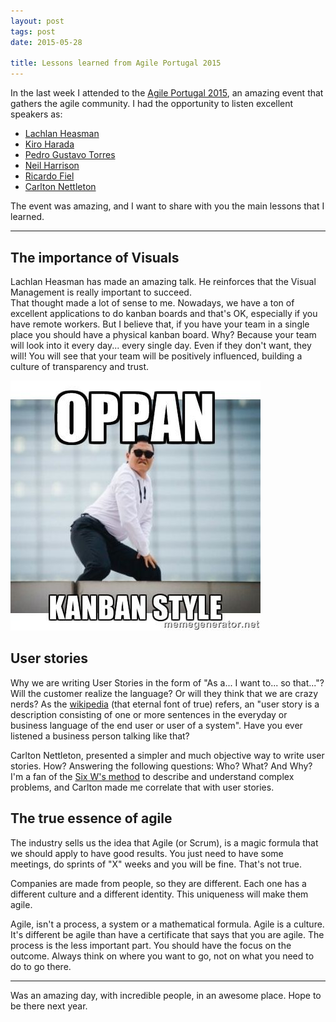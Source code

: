 ```yaml
---
layout: post
tags: post
date: 2015-05-28

title: Lessons learned from Agile Portugal 2015
---
```


In the last week I attended to the [Agile Portugal 2015](http://2015.agilept.org/), an amazing event that gathers the agile community.
I had the opportunity to listen excellent speakers as:

- [Lachlan Heasman](https://au.linkedin.com/pub/lachlan-heasman/1/920/777)
- [Kiro Harada](https://twitter.com/haradakiro)
- [Pedro Gustavo Torres](https://twitter.com/_pedro_torres)
- [Neil Harrison](https://www.uvu.edu/profpages/profiles/show/user_id/1923)
- [Ricardo Fiel](https://twitter.com/theplastictoy)
- [Carlton Nettleton](https://twitter.com/carlton858)

The event was amazing, and I want to share with you the main lessons that I learned.

---

## The importance of Visuals

Lachlan Heasman has made an amazing talk. He reinforces that the Visual Management is really important to succeed.  
That thought made a lot of sense to me. Nowadays, we have a ton of excellent applications to do kanban boards and that's OK, especially if you have remote workers. But I believe that, if you have your team in a single place you should have a physical kanban board.
Why? Because your team will look into it every day... every single day. Even if they don't want, they will! You will see that your team will be positively influenced, building a culture of transparency and trust.

![Kanban style](/images/lessons-learned-from-agilept-2015-kanban-style.jpg)

## User stories

Why we are writing User Stories in the form of "As a... I want to... so that..."? Will the customer realize the language? Or will they think that we are crazy nerds?
As the [wikipedia](http://en.wikipedia.org/wiki/User_story) (that eternal font of true) refers, an "user story is a description consisting of one or more sentences in the everyday or business language of the end user or user of a system".
Have you ever listened a business person talking like that?

Carlton Nettleton, presented a simpler and much objective way to write user stories. How? Answering the following questions: Who? What? And Why?
I'm a fan of the [Six W's method](http://en.wikipedia.org/wiki/Five_Ws) to describe and understand complex problems, and Carlton made me correlate that with user stories.

## The true essence of agile

The industry sells us the idea that Agile (or Scrum), is a magic formula that we should apply to have good results. You just need to have some meetings, do sprints of "X" weeks and you will be fine.
That's not true.

Companies are made from people, so they are different. Each one has a different culture and a different identity. This uniqueness will make them agile.

Agile, isn't a process, a system or a mathematical formula. Agile is a culture.
It's different be agile than have a certificate that says that you are agile.
The process is the less important part. You should have the focus on the outcome.
Always think on where you want to go, not on what you need to do to go there.

---

Was an amazing day, with incredible people, in an awesome place.
Hope to be there next year.

